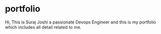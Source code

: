 # portfolio
Hi, This is Suraj Joshi a passionate Devops Engineer and this is my portfolio which includes all detail related to me. 
